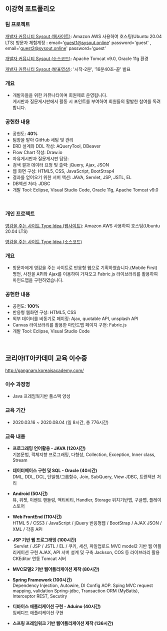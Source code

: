 ## 이강혁 포트폴리오

### 팀 프로젝트


[개발자 커뮤니티 Sysout (웹사이트)](http://sysout.online:8109/Maxim_Project): Amazon AWS 사용하여 호스팅(Ubuntu 20.04 LTS)
방문자 체험계정 : email='guest1@sysout.online' password='guest' , email='guest2@sysout.online' password='guest' 

[개발자 커뮤니티 Sysout (소스코드)](https://github.com/writerkang/Maxim_Project): Apache Tomcat v9.0, Oracle 11g 환경

[개발자 커뮤니티 Sysout (발표영상)](https://www.youtube.com/watch?v=c5x5BAcvOAE): '시작-2분', '16분40초-끝' 발표

### 개요
* 개발자들을 위한 커뮤니티이며 회원제로 운영됩니다.<br>
게시판과 질문게시판에서 활동 시 포인트를 부여하여 회원들의 활발한 참여를 독려합니다.

### 공헌한 내용
* 공헌도: **40%**
* 팀장을 맡아 GitHub 세팅 및 관리
* ERD 설계와 DDL 작성: AQueryTool, DBeaver
* Flow Chart 작성: Draw.io
* 자유게시판과 질문게시판 담당: 
* 검색 결과 데이터 요청 및 출력: jQuery, Ajax, JSON
* 웹 화면 구성: HTML5, CSS, JavaScript, BootStrap4
* 결과를 얻어오기 위한 서버 액션: JAVA, Servlet, JSP, JSTL, EL
* DB액션 처리: JDBC
* 개발 Tool: Eclipse, Visual Studio Code, Oracle 11g, Apache Tomcat v9.0
<br>

### 개인 프로젝트


[영감을 주는 사이트 Type Idea (웹사이트)](http://sysout.online/TypeIdea): Amazon AWS 사용하여 호스팅(Ubuntu 20.04 LTS)

[영감을 주는 사이트 Type Idea (소스코드)](https://github.com/writerkang/JavaWork/tree/master/Lec_WEB/WebContent/myweb)

### 개요
* 방문자에게 영감을 주는 사이트로 반응형 웹으로 기획하였습니다.(Mobile First)<br>
명언, 사진을 API와 Ajax를 이용하여 가져오고 Fabric.js 라이브러리를 활용하여 마인드맵을 구현하였습니다.

### 공헌한 내용
* 공헌도: **100%**
* 반응형 웹화면 구성: HTML5, CSS
* 외부 데이터를 비동기로 페이징: Ajax, quotable API, unsplash API
* Canvas 라이브러리를 활용한 마인드맵 페이지 구현: Fabric.js
* 개발 Tool: Eclipse, Visual Studio Code
<br>

## 코리아IT아카데미 교육 이수중
http://gangnam.koreaisacademy.com/

### 이수 과정명
* Java 프레임웍기반 풀스택 양성

### 교육 기간
* 2020.03.16 ~ 2020.08.04 (일 8시간, 총 776시간)

### 교육 내용
- **프로그래밍 언어활용 - JAVA (120시간)**<br>
  기본문법, 객체지향 프로그래밍, 다형성, Collection, Exception, Inner class, Stream
  
- **데이터베이스 구현 및 SQL - Oracle (40시간)**<br>
  DML, DDL, DCL, 단일행/그룹함수, Join, SubQuery, View
 JDBC, 트랜잭션 처리
  
- **Android (50시간)**<br>
   뷰, 위젯, 이벤트 핸들링, 액티비티, 
 Handler, Storage
 위치기반앱, 구글맵, 플레이스토어 
  
- **Web FrontEnd (110시간)**<br>
  HTML 5 / CSS3 / JavaScript / jQuery
 반응형웹 / BootStrap / AJAX
 JSON / XML / 각종 API
  
- **JSP 기반 웹 프로그래밍 (100시간)**<br>
  Servlet / JSP / JSTL / EL / 
 쿠키, 세션, 파일업로드
 MVC model2 기반 웹 어플리케이션 구현
 AJAX, API 서버 설계 및 구축
 Jackson, COS 등 라이브러리 활용
 CKEditor 연동
 Tomcat 서버
  
- **MVC모델2 기반 웹어플리케이션 제작 (80시간)**<br>
  
- **Spring Framework (100시간)**<br>
  Dependency Injection, Autowire, DI Config
 AOP. Sping MVC
 request mapping, validation
 Spring-jdbc, Transaction
 ORM (MyBatis), Interceptor
 REST, Secutiry
  
- **디바이스  애플리케이션 구현 - Aduino (40시간)**<br>
  임베디드 애플리케이션 구현
  
- **스프링 프레임워크 기반 웹어플리케이션 제작 (136시간)**<br>
